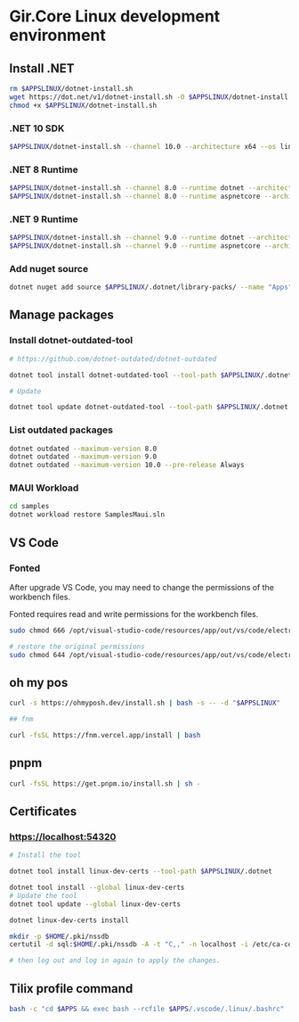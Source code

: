 # Gir.Core Linux development environment

## Install .NET

```bash
rm $APPSLINUX/dotnet-install.sh
wget https://dot.net/v1/dotnet-install.sh -O $APPSLINUX/dotnet-install.sh
chmod +x $APPSLINUX/dotnet-install.sh
```

### .NET 10 SDK

```bash
$APPSLINUX/dotnet-install.sh --channel 10.0 --architecture x64 --os linux --install-dir $APPSLINUX/.dotnet
```

### .NET 8 Runtime

```bash
$APPSLINUX/dotnet-install.sh --channel 8.0 --runtime dotnet --architecture x64 --os linux --install-dir $APPSLINUX/.dotnet
$APPSLINUX/dotnet-install.sh --channel 8.0 --runtime aspnetcore --architecture x64 --os linux --install-dir $APPSLINUX/.dotnet

```

### .NET 9 Runtime

```bash
$APPSLINUX/dotnet-install.sh --channel 9.0 --runtime dotnet --architecture x64 --os linux --install-dir $APPSLINUX/.dotnet
$APPSLINUX/dotnet-install.sh --channel 9.0 --runtime aspnetcore --architecture x64 --os linux --install-dir $APPSLINUX/.dotnet
```

### Add nuget source

```bash
dotnet nuget add source $APPSLINUX/.dotnet/library-packs/ --name "Apps"
```

## Manage packages

### Install dotnet-outdated-tool

```bash
# https://github.com/dotnet-outdated/dotnet-outdated

dotnet tool install dotnet-outdated-tool --tool-path $APPSLINUX/.dotnet

# Update

dotnet tool update dotnet-outdated-tool --tool-path $APPSLINUX/.dotnet
```

### List outdated packages

```bash
dotnet outdated --maximum-version 8.0
dotnet outdated --maximum-version 9.0
dotnet outdated --maximum-version 10.0 --pre-release Always

```

### MAUI Workload

```bash
cd samples
dotnet workload restore SamplesMaui.sln
```

## VS Code

### Fonted

After upgrade VS Code, you may need to change the permissions of the workbench files.

Fonted requires read and write permissions for the workbench files.

```bash
sudo chmod 666 /opt/visual-studio-code/resources/app/out/vs/code/electron-browser/workbench/*

# restore the original permissions
sudo chmod 644 /opt/visual-studio-code/resources/app/out/vs/code/electron-browser/workbench/*
```

## oh my pos

```bash
curl -s https://ohmyposh.dev/install.sh | bash -s -- -d "$APPSLINUX"

## fnm

curl -fsSL https://fnm.vercel.app/install | bash
```

## pnpm

```bash
curl -fsSL https://get.pnpm.io/install.sh | sh -

```

## Certificates

### <https://localhost:54320>

```bash
# Install the tool

dotnet tool install linux-dev-certs --tool-path $APPSLINUX/.dotnet

dotnet tool install --global linux-dev-certs
# Update the tool
dotnet tool update --global linux-dev-certs

dotnet linux-dev-certs install

mkdir -p $HOME/.pki/nssdb
certutil -d sql:$HOME/.pki/nssdb -A -t "C,," -n localhost -i /etc/ca-certificates/trust-source/anchors/aspnet-dev-$USER.crt

# then log out and log in again to apply the changes.
```

## Tilix profile command

```bash
bash -c "cd $APPS && exec bash --rcfile $APPS/.vscode/.linux/.bashrc"
```
